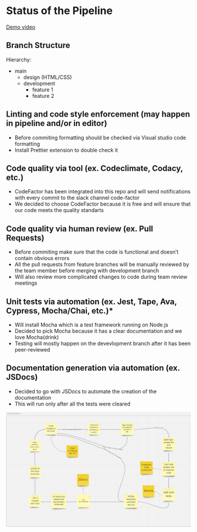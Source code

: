# Status of the Pipeline

[Demo video](https://youtu.be/wvAZC1AsWd8)

## Branch Structure
Hierarchy:
- main
    - design (HTML/CSS)
    - development
        - feature 1
        - feature 2

## Linting and code style enforcement (may happen in pipeline and/or in editor)
- Before commiting formatting should be checked via Visual studio code formatting
- Install Prettier extension to double check it

## Code quality via tool  (ex. Codeclimate, Codacy, etc.)
- CodeFactor has been integrated into this repo and will send notifications with every commit to the slack channel code-factor
- We decided to choose CodeFactor because it is free and will ensure that our code meets the quality standarts

## Code quality via human review (ex. Pull Requests)
- Before commiting make sure that the code is functional and doesn’t contain obvious errors
- All the pull requests from feature branches will be manually reviewed by the team member before merging with development branch 
- Will also review more complicated changes to code during team review meetings


## Unit tests via automation (ex. Jest, Tape, Ava, Cypress, Mocha/Chai, etc.)*
- Will install Mocha which is a test framework running on Node.js
- Decided to pick Mocha because it has a clear documentation and we love Mocha(drink)
- Testing will mostly happen on the devevlopment branch after it has been peer-reviewed

## Documentation generation via automation (ex. JSDocs)
- Decided to go with JSDocs to automate the creation of the documentation
- This will run only after all the tests were cleared

<img src="./phase1.png">
